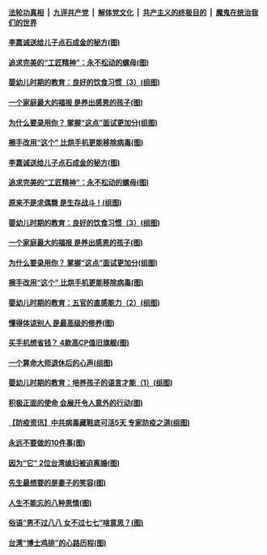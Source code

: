 

####  [法轮功真相](../../../../basic/blob/master/README.md?t=04192130) &nbsp;|&nbsp; [九评共产党](../../../../9ping.md/blob/master/README.md?t=04192130) &nbsp;|&nbsp; [解体党文化](../../../../jtdwh.md/blob/master/README.md?t=04192130)  &nbsp;|&nbsp; [共产主义的终极目的](../../../../gczydzjmd.md/blob/master/README.md?t=04192130) &nbsp;|&nbsp; [魔鬼在统治我们的世界](../../../../mgztzwmdsj.md/blob/master/README.md?t=04192130) 

#### [李嘉诚送给儿子点石成金的秘方(图)](../pages/p8/929765.md?t=04192130) 

#### [追求完美的“工匠精神”：永不松动的螺母(图)](../pages/p8/929845.md?t=04192130) 

#### [婴幼儿时期的教育：良好的饮食习惯（3）(组图)](../pages/p8/930215.md?t=04192130) 

#### [一个家庭最大的福报 是养出感恩的孩子(图)](../pages/p8/929833.md?t=04192130) 

#### [为什么要录用你？ 掌握“这点”面试更加分(组图)](../pages/p8/930206.md?t=04192130) 

#### [擦手改用“这个” 比烘手机更能移除病毒(图)](../pages/p8/930213.md?t=04192130) 

#### [李嘉诚送给儿子点石成金的秘方(图)](../pages/p8/929765.md?t=04192130) 

#### [追求完美的“工匠精神”：永不松动的螺母(图)](../pages/p8/929845.md?t=04192130) 

#### [原来不是求偶舞 是生存战斗！(组图)](../pages/p8/930269.md?t=04192130) 

#### [婴幼儿时期的教育：良好的饮食习惯（3）(组图)](../pages/p8/930215.md?t=04192130) 

#### [一个家庭最大的福报 是养出感恩的孩子(图)](../pages/p8/929833.md?t=04192130) 

#### [为什么要录用你？ 掌握“这点”面试更加分(组图)](../pages/p8/930206.md?t=04192130) 

#### [擦手改用“这个” 比烘手机更能移除病毒(图)](../pages/p8/930213.md?t=04192130) 

#### [婴幼儿时期的教育：五官的直感能力（2）(组图)](../pages/p8/930094.md?t=04192130) 

#### [懂得体谅别人 是最高级的修养(图)](../pages/p8/930050.md?t=04192130) 

#### [买手机想省钱？ 4款高CP值旧旗舰(图)](../pages/p8/930111.md?t=04192130) 

#### [一个算命大师退休后的心声(组图)](../pages/p8/930127.md?t=04192130) 

#### [婴幼儿时期的教育：培养孩子的语言才能（1）(组图)](../pages/p8/930058.md?t=04192130) 

#### [积极正面的使命 会展开令人意外的行动(图)](../pages/p8/929991.md?t=04192130) 

#### [【防疫资讯】中共病毒藏鞋底可活5天 专家防疫之道(组图)](../pages/p8/929826.md?t=04192130) 

#### [永远不要做的10件事(图)](../pages/p8/929214.md?t=04192130) 

#### [因为“它” 2位台湾媳妇被迫离婚(图)](../pages/p8/929771.md?t=04192130) 

#### [先生最想要的是妻子的笑容(图)](../pages/p8/929887.md?t=04192130) 

#### [人生不能忘的八种恩情(图)](../pages/p8/929240.md?t=04192130) 

#### [俗语“男不过八八 女不过七七”啥意思？(图)](../pages/p8/929789.md?t=04192130) 

#### [台湾“博士鸡排”的心路历程(图)](../pages/p8/929332.md?t=04192130) 

